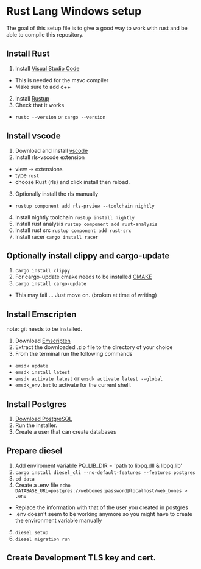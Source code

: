 # Rust Lang Windows setup

The goal of this setup file is to give a good way to work with rust and be able to compile this repository.

## Install Rust

1. Install [Visual Studio Code](https://www.visualstudio.com/)
  * This is needed for the msvc compiler
  * Make sure to add c++
2. Install [Rustup](https://www.rust-lang.org/en-US/)
3. Check that it works
  * `rustc --version` or `cargo --version`

## Install vscode

1. Download and Install [vscode](https://www.visualstudio.com/)
2. Install rls-vscode extension
  * view -> extensions
  * type `rust`
  * choose Rust (rls) and click install then reload.
3. Optionally install the rls manually
  * `rustup component add rls-prview --toolchain nightly`
4. Install nightly toolchain `rustup install nightly`
5. Install rust analysis `rustup component add rust-analysis`
6. Install rust src `rustup component add rust-src`
7. Install racer `cargo install racer`

## Optionally install clippy and cargo-update
1. `cargo install clippy`
2. For cargo-update cmake needs to be installed [CMAKE](https://cmake.org/download/)
3. `cargo install cargo-update`
  * This may fail ... Just move on. (broken at time of writing)

## Install Emscripten

note: git needs to be installed.

1. Download [Emscripten](https://kripken.github.io/emscripten-site/docs/getting_started/downloads.html)
2. Extract the downloaded .zip file to the directory of your choice
3. From the terminal run the following commands
  * `emsdk update`
  * `emsdk install latest`
  * `emsdk activate latest` or `emsdk activate latest --global`
  * `emsdk_env.bat` to activate for the current shell.

## Install Postgres

1. [Download PostgreSQL](https://www.postgresql.org/download/)
2. Run the installer.
3. Create a user that can create databases

## Prepare diesel

1. Add enviroment variable PQ_LIB_DIR = 'path to libpq.dll & libpq.lib'
2. `cargo install diesel_cli --no-default-features --features postgres`
3. `cd data`
4. Create a .env file `echo DATABASE_URL=postgres://webbones:password@localhost/web_bones > .env`
  * Replace the information with that of the user you created in postgres
  * .env doesn't seem to be working anymore so you might have to create the environment variable manually
5. `diesel setup`
6. `diesel migration run`

## Create Development TLS key and cert.

